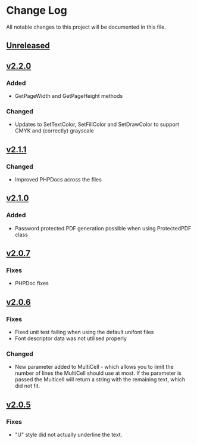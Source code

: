 # Change Log
All notable changes to this project will be documented in this file.

## [Unreleased]

## [v2.2.0]

### Added
- GetPageWidth and GetPageHeight methods

### Changed
- Updates to SetTextColor, SetFillColor and SetDrawColor to support CMYK and (correctly) grayscale

## [v2.1.1]

### Changed
- Improved PHPDocs across the files

## [v2.1.0]

### Added
- Password protected PDF generation possible when using ProtectedPDF class

## [v2.0.7]

### Fixes
- PHPDoc fixes

## [v2.0.6]

### Fixes
- Fixed unit test failing when using the default unifont files
- Font descriptor data was not utilised properly

### Changed
- New parameter added to MultiCell - which allows you to limit the number of lines the MultiCell should use at most. If the parameter is passed the Multicell will return a string with the remaining text, which did not fit.

## [v2.0.5]

### Fixes
- "U" style did not actually underline the text.

[Unreleased]: https://github.com/DocnetUK/tfpdf/compare/v2.2.0...HEAD
[v2.2.0]: https://github.com/DocnetUK/tfpdf/compare/v2.1.1...v2.2.0
[v2.1.1]: https://github.com/DocnetUK/tfpdf/compare/v2.1.0...v2.1.1
[v2.1.0]: https://github.com/DocnetUK/tfpdf/compare/v2.0.7...v2.1.0
[v2.0.7]: https://github.com/DocnetUK/tfpdf/compare/v2.0.6...v2.0.7
[v2.0.6]: https://github.com/DocnetUK/tfpdf/compare/v2.0.5...v2.0.6
[v2.0.5]: https://github.com/DocnetUK/tfpdf/compare/v2.0.4...v2.0.5
